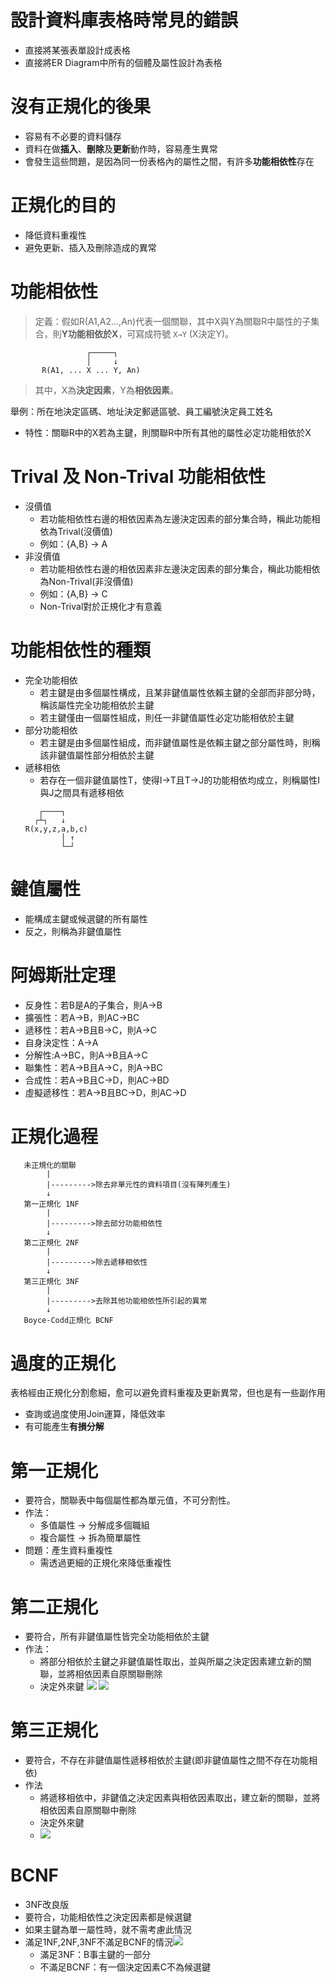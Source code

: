 # 設計資料庫表格時常見的錯誤
- 直接將某張表單設計成表格
- 直接將ER Diagram中所有的個體及屬性設計為表格

# 沒有正規化的後果
- 容易有不必要的資料儲存
- 資料在做**插入**、**刪除**及**更新**動作時，容易產生異常
- 會發生這些問題，是因為同一份表格內的屬性之間，有許多**功能相依性**存在

# 正規化的目的
- 降低資料重複性
- 避免更新、插入及刪除造成的異常

# 功能相依性
> 定義：假如R(A1,A2...,An)代表一個關聯，其中X與Y為關聯R中屬性的子集合，則**Y功能相依於X**，可寫成符號 ```X→Y``` (X決定Y)。  
```
                 ┌─────┐
                 │     ↓
       R(A1, ... X ... Y, An)
```
> 其中，X為**決定因素**，Y為**相依因素**。

舉例：所在地決定區碼、地址決定郵遞區號、員工編號決定員工姓名
- 特性：關聯R中的X若為主鍵，則關聯R中所有其他的屬性必定功能相依於X


# Trival 及 Non-Trival 功能相依性
- 沒價值
    - 若功能相依性右邊的相依因素為左邊決定因素的部分集合時，稱此功能相依為Trival(沒價值)
    - 例如：{A,B} → A
- 非沒價值
    - 若功能相依性右邊的相依因素非左邊決定因素的部分集合，稱此功能相依為Non-Trival(非沒價值)
    - 例如：{A,B} → C
    - Non-Trival對於正規化才有意義

# 功能相依性的種類
- 完全功能相依
    - 若主鍵是由多個屬性構成，且某非鍵值屬性依賴主鍵的全部而非部分時，稱該屬性完全功能相依於主鍵
    - 若主鍵僅由一個屬性組成，則任一非鍵值屬性必定功能相依於主鍵
- 部分功能相依
    - 若主鍵是由多個屬性組成，而非鍵值屬性是依賴主鍵之部分屬性時，則稱該非鍵值屬性部分相依於主鍵
- 遞移相依
    - 若存在一個非鍵值屬性T，使得I->T且T->J的功能相依均成立，則稱屬性I與J之間具有遞移相依
    ```
       ┌────┐
      ┌┴┐   ↓ 
    R(x,y,z,a,b,c)
            │ ↑
            └─┘ 
    ```

# 鍵值屬性
- 能構成主鍵或候選鍵的所有屬性
- 反之，則稱為非鍵值屬性

# 阿姆斯壯定理
- 反身性：若B是A的子集合，則A->B
- 擴張性：若A->B，則AC->BC
- 遞移性：若A->B且B->C，則A->C
- 自身決定性：A->A
- 分解性:A->BC，則A->B且A->C
- 聯集性：若A->B且A->C，則A->BC
- 合成性：若A->B且C->D，則AC->BD
- 虛擬遞移性：若A->B且BC->D，則AC->D

# 正規化過程

```
   未正規化的關聯
        |
        |--------->除去非單元性的資料項目(沒有陣列產生)
        ↓
   第一正規化 1NF 
        |
        |--------->除去部分功能相依性
        ↓
   第二正規化 2NF
        |
        |--------->除去遞移相依性
        ↓
   第三正規化 3NF     
        |
        |--------->去除其他功能相依性所引起的異常
        ↓
   Boyce-Codd正規化 BCNF      
```

# 過度的正規化
表格經由正規化分割愈細，愈可以避免資料重複及更新異常，但也是有一些副作用
- 查詢或過度使用Join運算，降低效率
- 有可能產生**有損分解**

# 第一正規化
- 要符合，關聯表中每個屬性都為單元值，不可分割性。
- 作法：
    - 多值屬性 -> 分解成多個職組
    - 複合屬性 -> 拆為簡單屬性
- 問題：產生資料重複性
    - 需透過更細的正規化來降低重複性

# 第二正規化
- 要符合，所有非鍵值屬性皆完全功能相依於主鍵
- 作法：
    - 將部分相依於主鍵之非鍵值屬性取出，並與所屬之決定因素建立新的關聯，並將相依因素自原關聯刪除
    - 決定外來鍵
    ![](http://i.imgur.com/ADt35eZ.png)
    ![](http://i.imgur.com/FsRud5U.png)

# 第三正規化
- 要符合，不存在非鍵值屬性遞移相依於主鍵(即非鍵值屬性之間不存在功能相依)
- 作法
    - 將遞移相依中，非鍵值之決定因素與相依因素取出，建立新的關聯，並將相依因素自原關聯中刪除
    - 決定外來鍵
    - ![](http://i.imgur.com/p9vhkQp.png)

# BCNF
- 3NF改良版
- 要符合，功能相依性之決定因素都是候選鍵
- 如果主鍵為單一屬性時，就不需考慮此情況
- 滿足1NF,2NF,3NF不滿足BCNF的情況![](http://i.imgur.com/3zxqAeI.png)
    - 滿足3NF：B事主鍵的一部分
    - 不滿足BCNF：有一個決定因素C不為候選鍵